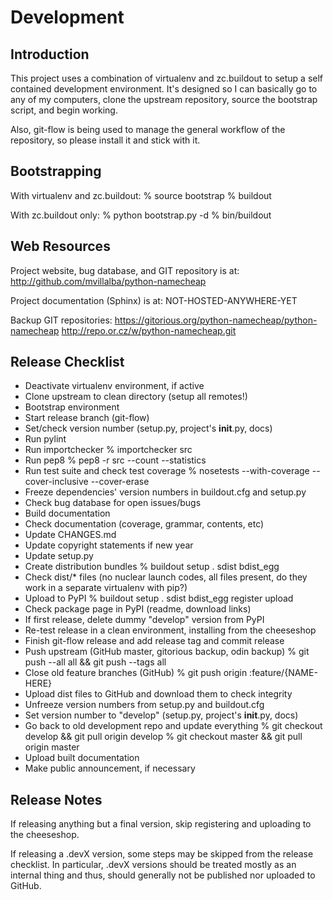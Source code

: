 Development
===========

Introduction
------------
This project uses a combination of virtualenv and zc.buildout to setup a self
contained development environment. It's designed so I can basically go to any
of my computers, clone the upstream repository, source the bootstrap script,
and begin working.

Also, git-flow is being used to manage the general workflow of the repository,
so please install it and stick with it.


Bootstrapping
-------------
With virtualenv and zc.buildout:
% source bootstrap
% buildout

With zc.buildout only:
% python bootstrap.py -d
% bin/buildout


Web Resources
-------------
Project website, bug database, and GIT repository is at:
http://github.com/mvillalba/python-namecheap

Project documentation (Sphinx) is at:
NOT-HOSTED-ANYWHERE-YET

Backup GIT repositories:
https://gitorious.org/python-namecheap/python-namecheap
http://repo.or.cz/w/python-namecheap.git


Release Checklist
-----------------
 * Deactivate virtualenv environment, if active
 * Clone upstream to clean directory (setup all remotes!)
 * Bootstrap environment
 * Start release branch (git-flow)
 * Set/check version number (setup.py, project's __init__.py, docs)
 * Run pylint
 * Run importchecker
   % importchecker src
 * Run pep8
   % pep8 -r src --count --statistics
 * Run test suite and check test coverage
   % nosetests --with-coverage --cover-inclusive --cover-erase
 * Freeze dependencies' version numbers in buildout.cfg and setup.py
 * Check bug database for open issues/bugs
 * Build documentation
 * Check documentation (coverage, grammar, contents, etc)
 * Update CHANGES.md
 * Update copyright statements if new year
 * Update setup.py
 * Create distribution bundles
   % buildout setup . sdist bdist_egg
 * Check dist/* files (no nuclear launch codes, all files present, do they work
   in a separate virtualenv with pip?)
 * Upload to PyPI
   % buildout setup . sdist bdist_egg register upload
 * Check package page in PyPI (readme, download links)
 * If first release, delete dummy "develop" version from PyPI
 * Re-test release in a clean environment, installing from the cheeseshop
 * Finish git-flow release and add release tag and commit release
 * Push upstream (GitHub master, gitorious backup, odin backup)
   % git push --all all && git push --tags all
 * Close old feature branches (GitHub)
   % git push origin :feature/{NAME-HERE}
 * Upload dist files to GitHub and download them to check integrity
 * Unfreeze version numbers from setup.py and buildout.cfg
 * Set version number to "develop" (setup.py, project's __init__.py, docs)
 * Go back to old development repo and update everything
   % git checkout develop && git pull origin develop
   % git checkout master && git pull origin master
 * Upload built documentation
 * Make public announcement, if necessary


Release Notes
-------------
If releasing anything but a final version, skip registering and uploading to
the cheeseshop.

If releasing a .devX version, some steps may be skipped from the release
checklist. In particular, .devX versions should be treated mostly as an
internal thing and thus, should generally not be published nor uploaded to
GitHub.

